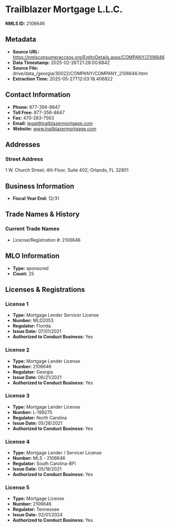 # Trailblazer Mortgage L.L.C.

**NMLS ID:** 2106646

## Metadata
- **Source URL:** https://nmlsconsumeraccess.org/EntityDetails.aspx/COMPANY/2106646
- **Data Timestamp:** 2025-02-26T21:28:00.684Z
- **Source File:** drive/data_/georgia/30022/COMPANY/COMPANY_2106646.html
- **Extraction Time:** 2025-05-27T12:03:18.406822

## Contact Information
- **Phone:** 877-356-8647
- **Toll Free:** 877-356-8647
- **Fax:** 470-283-7563
- **Email:** legal@trailblazermortgage.com
- **Website:** www.trailblazermortgage.com

## Addresses
### Street Address
1 W. Church Street; 4th Floor, Suite 402; Orlando, FL 32801

## Business Information
- **Fiscal Year End:** 12/31

## Trade Names & History
### Current Trade Names
- License/Registration #: 2106646

## MLO Information
- **Type:** sponsored
- **Count:** 25

## Licenses & Registrations

### License 1
- **Type:** Mortgage Lender Servicer License
- **Number:** MLD2053
- **Regulator:** Florida
- **Issue Date:** 07/01/2021
- **Authorized to Conduct Business:** Yes

### License 2
- **Type:** Mortgage Lender License
- **Number:** 2106646
- **Regulator:** Georgia
- **Issue Date:** 06/21/2021
- **Authorized to Conduct Business:** Yes

### License 3
- **Type:** Mortgage Lender License
- **Number:** L-199275
- **Regulator:** North Carolina
- **Issue Date:** 05/28/2021
- **Authorized to Conduct Business:** Yes

### License 4
- **Type:** Mortgage Lender / Servicer License
- **Number:** MLS - 2106646
- **Regulator:** South Carolina-BFI
- **Issue Date:** 05/18/2021
- **Authorized to Conduct Business:** Yes

### License 5
- **Type:** Mortgage License
- **Number:** 2106646
- **Regulator:** Tennessee
- **Issue Date:** 02/01/2024
- **Authorized to Conduct Business:** Yes
